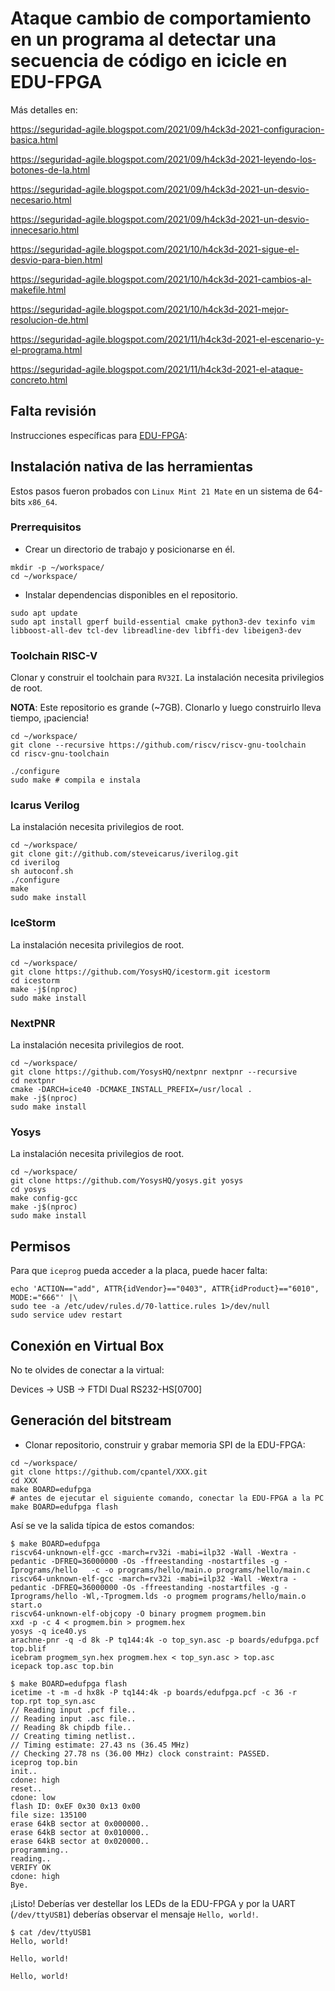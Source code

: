 # Ataque cambio de comportamiento en un programa al detectar una secuencia de código en icicle en EDU-FPGA

Más detalles en:

https://seguridad-agile.blogspot.com/2021/09/h4ck3d-2021-configuracion-basica.html

https://seguridad-agile.blogspot.com/2021/09/h4ck3d-2021-leyendo-los-botones-de-la.html

https://seguridad-agile.blogspot.com/2021/09/h4ck3d-2021-un-desvio-necesario.html

https://seguridad-agile.blogspot.com/2021/09/h4ck3d-2021-un-desvio-innecesario.html

https://seguridad-agile.blogspot.com/2021/10/h4ck3d-2021-sigue-el-desvio-para-bien.html

https://seguridad-agile.blogspot.com/2021/10/h4ck3d-2021-cambios-al-makefile.html

https://seguridad-agile.blogspot.com/2021/10/h4ck3d-2021-mejor-resolucion-de.html

https://seguridad-agile.blogspot.com/2021/11/h4ck3d-2021-el-escenario-y-el-programa.html

https://seguridad-agile.blogspot.com/2021/11/h4ck3d-2021-el-ataque-concreto.html


## Falta revisión

Instrucciones específicas para [EDU-FPGA](http://www.proyecto-ciaa.com.ar/devwiki/doku.php?id=desarrollo%3Aedu-fpga):

## Instalación nativa de las herramientas

Estos pasos fueron probados con `Linux Mint 21 Mate` en un sistema de 64-bits `x86_64`.

### Prerrequisitos

- Crear un directorio de trabajo y posicionarse en él.
```
mkdir -p ~/workspace/
cd ~/workspace/
```

- Instalar dependencias disponibles en el repositorio.

```
sudo apt update
sudo apt install gperf build-essential cmake python3-dev texinfo vim libboost-all-dev tcl-dev libreadline-dev libffi-dev libeigen3-dev

```

### Toolchain RISC-V

Clonar y construir el toolchain para `RV32I`. La instalación necesita privilegios de root.

**NOTA**: Este repositorio es grande (~7GB). Clonarlo y luego construirlo lleva tiempo, ¡paciencia!

```
cd ~/workspace/
git clone --recursive https://github.com/riscv/riscv-gnu-toolchain
cd riscv-gnu-toolchain

./configure
sudo make # compila e instala
```

### Icarus Verilog

La instalación necesita privilegios de root.

```
cd ~/workspace/
git clone git://github.com/steveicarus/iverilog.git
cd iverilog
sh autoconf.sh
./configure
make
sudo make install
```

### IceStorm

La instalación necesita privilegios de root.

```
cd ~/workspace/
git clone https://github.com/YosysHQ/icestorm.git icestorm
cd icestorm
make -j$(nproc)
sudo make install
```

### NextPNR

La instalación necesita privilegios de root.

```
cd ~/workspace/
git clone https://github.com/YosysHQ/nextpnr nextpnr --recursive
cd nextpnr
cmake -DARCH=ice40 -DCMAKE_INSTALL_PREFIX=/usr/local .
make -j$(nproc)
sudo make install
```

### Yosys

La instalación necesita privilegios de root.

```
cd ~/workspace/
git clone https://github.com/YosysHQ/yosys.git yosys
cd yosys
make config-gcc
make -j$(nproc)
sudo make install
```

## Permisos

Para que `iceprog` pueda acceder a la placa, puede hacer falta:
 
```
echo 'ACTION=="add", ATTR{idVendor}=="0403", ATTR{idProduct}=="6010", MODE:="666"' |\
sudo tee -a /etc/udev/rules.d/70-lattice.rules 1>/dev/null
sudo service udev restart
```
## Conexión en Virtual Box

No te olvides de conectar a la virtual:

Devices -> USB -> FTDI Dual RS232-HS[0700]

## Generación del bitstream


- Clonar repositorio, construir y grabar memoria SPI de la EDU-FPGA:
```
cd ~/workspace/
git clone https://github.com/cpantel/XXX.git
cd XXX
make BOARD=edufpga
# antes de ejecutar el siguiente comando, conectar la EDU-FPGA a la PC
make BOARD=edufpga flash
```

Así se ve la salida típica de estos comandos:

```
$ make BOARD=edufpga
riscv64-unknown-elf-gcc -march=rv32i -mabi=ilp32 -Wall -Wextra -pedantic -DFREQ=36000000 -Os -ffreestanding -nostartfiles -g -Iprograms/hello   -c -o programs/hello/main.o programs/hello/main.c
riscv64-unknown-elf-gcc -march=rv32i -mabi=ilp32 -Wall -Wextra -pedantic -DFREQ=36000000 -Os -ffreestanding -nostartfiles -g -Iprograms/hello -Wl,-Tprogmem.lds -o progmem programs/hello/main.o start.o
riscv64-unknown-elf-objcopy -O binary progmem progmem.bin
xxd -p -c 4 < progmem.bin > progmem.hex
yosys -q ice40.ys
arachne-pnr -q -d 8k -P tq144:4k -o top_syn.asc -p boards/edufpga.pcf top.blif
icebram progmem_syn.hex progmem.hex < top_syn.asc > top.asc
icepack top.asc top.bin
```
```
$ make BOARD=edufpga flash
icetime -t -m -d hx8k -P tq144:4k -p boards/edufpga.pcf -c 36 -r top.rpt top_syn.asc
// Reading input .pcf file..
// Reading input .asc file..
// Reading 8k chipdb file..
// Creating timing netlist..
// Timing estimate: 27.43 ns (36.45 MHz)
// Checking 27.78 ns (36.00 MHz) clock constraint: PASSED.
iceprog top.bin
init..
cdone: high
reset..
cdone: low
flash ID: 0xEF 0x30 0x13 0x00
file size: 135100
erase 64kB sector at 0x000000..
erase 64kB sector at 0x010000..
erase 64kB sector at 0x020000..
programming..
reading..
VERIFY OK
cdone: high
Bye.
```

¡Listo! Deberías ver destellar los LEDs de la EDU-FPGA y por la UART (`/dev/ttyUSB1`) deberías observar el mensaje `Hello, world!`.

```
$ cat /dev/ttyUSB1
Hello, world!

Hello, world!

Hello, world!
```


